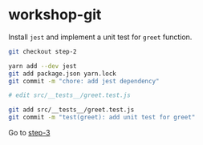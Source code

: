 # workshop-git

Install `jest` and implement a unit test for `greet` function.

```bash
git checkout step-2

yarn add --dev jest
git add package.json yarn.lock
git commit -m "chore: add jest dependency"

# edit src/__tests__/greet.test.js

git add src/__tests__/greet.test.js
git commit -m "test(greet): add unit test for greet"
```

Go to [step-3](https://github.com/saybou/workshop-git/blob/step-3/README.md)

